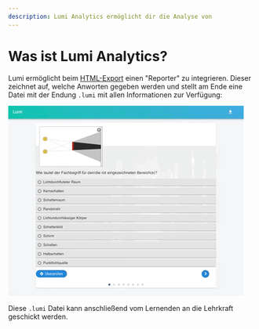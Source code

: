 ```yaml
---
description: Lumi Analytics ermöglicht dir die Analyse von
---
```


# Was ist Lumi Analytics?

Lumi ermöglicht beim [HTML-Export](../erste-schritte/teilen-mit-der-klasse.md) einen "Reporter" zu integrieren. Dieser zeichnet auf, welche Anworten gegeben werden und stellt am Ende eine Datei mit der Endung `.lumi` mit allen Informationen zur Verfügung:

![](../.gitbook/assets/lumi_xapi_export.gif)

Diese `.lumi` Datei kann anschließend vom Lernenden an die Lehrkraft geschickt werden.

